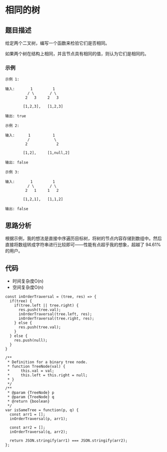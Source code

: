 # 相同的树

## 题目描述
给定两个二叉树，编写一个函数来检验它们是否相同。

如果两个树在结构上相同，并且节点具有相同的值，则认为它们是相同的。

### 示例
```
示例 1:

输入:       1         1
          / \       / \
         2   3     2   3

        [1,2,3],   [1,2,3]

输出: true

示例 2:

输入:      1          1
          /           \
         2             2

        [1,2],     [1,null,2]

输出: false

示例 3:

输入:       1         1
          / \       / \
         2   1     1   2

        [1,2,1],   [1,1,2]

输出: false
```

## 思路分析
根据示例，我的想法是直接中序遍历目标树，将树的节点内容存储到数组中。然后直接将数组转成字符串进行比较即可——性能有点超乎我的想象，超越了 94.61% 的用户。

## 代码
- 时间复杂度O(n)
- 空间复杂度O(n)

```
const inOrderTraversal = (tree, res) => {
  if(tree) {
    if(tree.left || tree.right) {
      res.push(tree.val);
      inOrderTraversal(tree.left, res);
      inOrderTraversal(tree.right, res);
    } else {
      res.push(tree.val);
    }
  } else {
    res.push(null);
  }
}

/**
 * Definition for a binary tree node.
 * function TreeNode(val) {
 *     this.val = val;
 *     this.left = this.right = null;
 * }
 */
/**
 * @param {TreeNode} p
 * @param {TreeNode} q
 * @return {boolean}
 */
var isSameTree = function(p, q) {
  const arr1 = [];
  inOrderTraversal(p, arr1);

  const arr2 = [];
  inOrderTraversal(q, arr2);

  return JSON.stringify(arr1) === JSON.stringify(arr2);
};
```